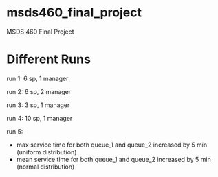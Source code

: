 # msds460_final_project
MSDS 460 Final Project

# Different Runs
run 1: 6 sp, 1 manager

run 2: 6 sp, 2 manager

run 3: 3 sp, 1 manager

run 4: 10 sp, 1 manager

run 5: 
- max service time for both queue_1 and queue_2 increased by 5 min (uniform distribution)
- mean service time for both queue_1 and queue_2 increased by 5 min (normal distribution)